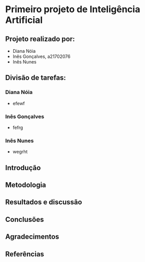 # Primeiro projeto de Inteligência Artificial

## Projeto realizado por:
- Diana Nóia
- Inês Gonçalves, a21702076
- Inês Nunes

## Divisão de tarefas:
### Diana Nóia
- efewf

### Inês Gonçalves
- fefrg

### Inês Nunes
- wegrht

## Introdução

## Metodologia

## Resultados e discussão

## Conclusões

## Agradecimentos

## Referências